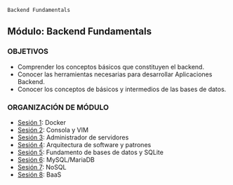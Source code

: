 `Backend Fundamentals`

## Módulo: Backend Fundamentals

### OBJETIVOS
- Comprender los conceptos básicos que constituyen el backend.
- Conocer las herramientas necesarias para desarrollar Aplicaciones Backend.
- Conocer los conceptos de básicos y intermedios de las bases de datos.

### ORGANIZACIÓN DE MÓDULO

- [Sesión 1](Sesion-01): Docker
- [Sesión 2](Sesion-02): Consola y VIM
- [Sesión 3](Sesion-03): Administrador de servidores
- [Sesión 4](Sesion-04): Arquitectura de software y patrones
- [Sesión 5](Sesion-05): Fundamento de bases de datos y SQLite
- [Sesión 6](Sesion-06): MySQL/MariaDB
- [Sesión 7](Sesion-07): NoSQL
- [Sesión 8](Sesion-08): BaaS

